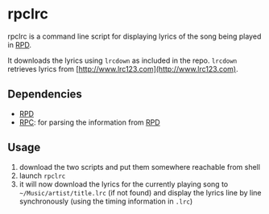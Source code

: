 # rpclrc

rpclrc is a command line script for displaying lyrics of the song being played in [RPD][RPD].

It downloads the lyrics using `lrcdown` as included in the repo. `lrcdown` retrieves lyrics from [http://www.lrc123.com](http://www.lrc123.com).

## Dependencies

* [RPD][RPD]
* [RPC](https://github.com/lynnard/RPC): for parsing the information from [RPD][RPD]

## Usage

1. download the two scripts and put them somewhere reachable from shell
2. launch `rpclrc`
3. it will now download the lyrics for the currently playing song to `~/Music/artist/title.lrc` (if not found) and display the lyrics line by line synchronously (using the timing information in `.lrc`)

[RPD]: http://rpd.lynnard.tk
